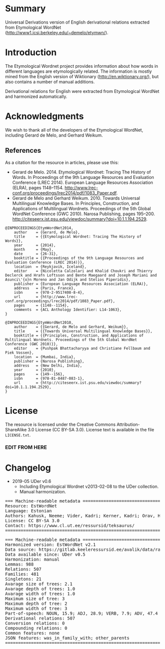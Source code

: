 # Summary

Universal Derivations version of English derivational relations extracted from Etymological WordNet (http://www1.icsi.berkeley.edu/~demelo/etymwn/).


# Introduction

The Etymological Wordnet project provides information about how words in different languages are etymologically related. The information is mostly mined from the English version of Wiktionary (http://en.wiktionary.org/), but also contains a number of manual additions.

Derivational relations for English were extracted from Etymological WordNet and harmonized automatically.


# Acknowledgments

We wish to thank all of the developers of the Etymological WordNet, including Gerard de Melo, and Gerhard Weikum.


## References

As a citation for the resource in articles, please use this:

* Gerard de Melo. 2014. Etymological Wordnet: Tracing The History of Words. In Proceedings of the 9th Language Resources and Evaluation Conference (LREC 2014). European Language Resources Association (ELRA), pages 1148–1154. http://www.lrec-conf.org/proceedings/lrec2014/pdf/1083_Paper.pdf.
* Gerard de Melo and Gerhard Weikum. 2010. Towards Universal Multilingual Knowledge Bases. In Principles, Construction, and Applications of Multilingual Wordnets. Proceedings of the 5th Global WordNet Conference (GWC 2010). Narosa Publishing, pages 195–200. http://citeseerx.ist.psu.edu/viewdoc/summary?doi=10.1.1.194.2529.

```
@INPROCEEDINGS{EtymWordNet2014,
    author    = {Gerard, de Melo},
    title     = {{Etymological Wordnet: Tracing The History of Words}},
    year      = {2014},
    month     = {May},
    date      = {26-31},
    booktitle = {{Proceedings of the 9th Language Resources and Evaluation Conference (LREC 2014)}},
    location  = {Reykjavik, Iceland},
    editor    = {Nicoletta Calzolari and Khalid Choukri and Thierry Declerck and Hrafn Loftsson and Bente Maegaard and Joseph Mariani and Asunci\'{o}n Moreno and Jan Odijk and Stelios Piperidis},
    publisher = {European Language Resources Association (ELRA)},
    address   = {Paris, France},
    isbn      = {978-2-9517408-8-4},
    url       = {http://www.lrec-conf.org/proceedings/lrec2014/pdf/1083_Paper.pdf},
    pages     = {1148--1154},
    comments  = {ACL Anthology Identifier: L14-1063},
}

@INPROCEEDINGS{EtymWordNet2010,
    author    = {{Gerard, de Melo and Gerhard, Weikum}},
    title     = {{Towards Universal Multilingual Knowledge Bases}},
    booktitle = {{Principles, Construction, and Applications of Multilingual Wordnets. Proceedings of the 5th Global WordNet Conference (GWC 2010)}},
    editor    = {Pushpak Bhattacharyya and Christiane Fellbaum and Piek Vossen},
    location  = {Mumbai, India},
    publisher = {Narosa Publishing},
    address   = {New Delhi, India},
    year      = {2010},
    pages     = {149--156},
    isbn      = {978-81-8487-083-1},
    url       = {http://citeseerx.ist.psu.edu/viewdoc/summary?doi=10.1.1.194.2529},
}
```


# License

The resource is licensed under the Creative Commons Attribution-ShareAlike 3.0 License (CC BY-SA 3.0).
License text is available in the file `LICENSE.txt`.

### EDIT FROM HERE ############################################################
# Changelog

* 2019-05 UDer v0.6
    * Including Etymological Wordnet v2013-02-08 to the UDer collection.
    * Manual harmonization.


<pre>
=== Machine-readable metadata =================================================
Resource: EstWordNet
Language: Estonian
Authors: Kahusk, Neeme; Vider, Kadri; Kerner, Kadri; Orav, Heili; Parm, Sirli
License: CC BY-SA 3.0
Contact: https://www.cl.ut.ee/ressursid/teksaurus/
===============================================================================
</pre>

<pre>
=== Machine-readable metadata =================================================
Harmonized version: EstWordNet v2.1
Data source: https://gitlab.keeleressursid.ee/avalik/data/raw/master/estwn/estwn-et-2.1.0.wip.xml
Data available since: UDer v0.5
Harmonization: manual
Lemmas: 988
Relations: 507
Families: 481
Singletons: 21
Avarage size of trees: 2.1
Avarage depth of trees: 1.0
Avarage width of trees: 1.0
Maximum size of tree: 3
Maximum depth of tree: 2
Maximum width of tree: 3
Part-of-speech: NOUN, 15.9; ADJ, 28.9; VERB, 7.9; ADV, 47.4
Derivational relations: 507
Conversion relations: 0
Compounding relations: 0
Common features: none
JSON features: was_in_family_with; other_parents
===============================================================================
</pre>